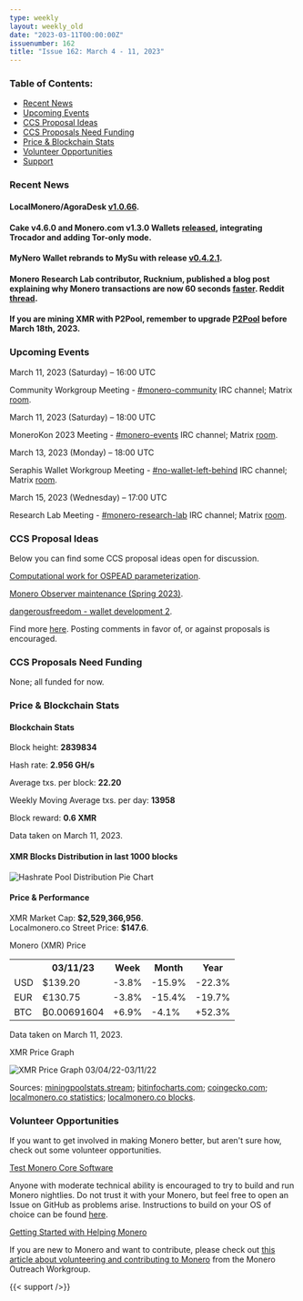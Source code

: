 ```yaml
---
type: weekly
layout: weekly_old
date: "2023-03-11T00:00:00Z"
issuenumber: 162
title: "Issue 162: March 4 - 11, 2023"
---
```


<h3>Table of Contents:</h3>
<ul class="contents">
    <li><a href="#news">Recent News</a></li>
    <li><a href="#events">Upcoming Events</a></li>
    <li><a href="#ideas">CCS Proposal Ideas</a></li>
    <li><a href="#proposals">CCS Proposals Need Funding</a></li>
    <li><a href="#stats">Price & Blockchain Stats</a></li>
    <li><a href="#volunteer">Volunteer Opportunities</a></li>
    <li><a href="#support">Support</a></li>
</ul>

<h3 id="news">Recent News</h3>

<div class="newsbyte">
    <h4>LocalMonero/AgoraDesk <a href="https://github.com/AgoraDesk-LocalMonero/agoradesk-app-foss/releases/tag/v1.0.66" target="_blank">v1.0.66</a>.</h4>
</div>
    
<div class="newsbyte">
    <h4>Cake v4.6.0 and Monero.com v1.3.0 Wallets <a href="https://github.com/cake-tech/cake_wallet/releases/tag/v4.6.0" target="_blank">released</a>, integrating Trocador and adding Tor-only mode.</h4>
</div>

<div class="newsbyte">
    <h4>MyNero Wallet rebrands to MySu with release <a href="https://mynero.net/download/" target="_blank">v0.4.2.1</a>.</h4>
</div>

<div class="newsbyte">
    <h4>Monero Research Lab contributor, Rucknium, published a blog post explaining why Monero transactions are now 60 seconds <a href="https://rucknium.me/posts/monero-transactions-60-seconds-faster/" target="_blank">faster</a>. Reddit <a href="https://teddit.adminforge.de/r/Monero/comments/11nu4aj/monero_transaction_confirmations_are_now_60/" target="_blank">thread</a>.</h4>
</div>

<div class="newsbyte">
    <h4>If you are mining XMR with P2Pool, remember to upgrade <a href="https://teddit.adminforge.de/r/MoneroMining/comments/11f1kjn/reminder_p2pool_network_upgrade_aka_hardfork_on/" target="_blank">P2Pool</a> before March 18th, 2023.</h4>
</div>

<h3 id="events">Upcoming Events</h3>

<div class="event">
    <p class="date" markdown="1">March 11, 2023 (Saturday) – 16:00 UTC</p>
    <p markdown="1">Community Workgroup Meeting - <a href="irc://irc.libera.chat/#monero-community" target="_blank">#monero-community</a> IRC channel; Matrix <a href="https://matrix.to/#/#monero-community:monero.social" target="_blank">room</a>.</p>
</div>

<div class="event">
    <p class="date" markdown="1">March 11, 2023 (Saturday) – 18:00 UTC</p>
    <p markdown="1">MoneroKon 2023 Meeting - <a href="irc://irc.libera.chat/#monero-events" target="_blank">#monero-events</a> IRC channel; Matrix <a href="https://matrix.to/#/#monero-events:monero.social" target="_blank">room</a>.</p>
</div>

<div class="event">
    <p class="date" markdown="1">March 13, 2023 (Monday) – 18:00 UTC</p>
    <p markdown="1">Seraphis Wallet Workgroup Meeting - <a href="irc://irc.libera.chat/#no-wallet-left-behind" target="_blank">#no-wallet-left-behind</a> IRC channel; Matrix <a href="https://matrix.to/#/#no-wallet-left-behind:monero.social" target="_blank">room</a>.</p>
</div>

<div class="event">
    <p class="date" markdown="1">March 15, 2023 (Wednesday) – 17:00 UTC</p>
    <p markdown="1">Research Lab Meeting - <a href="irc://irc.libera.chat/#monero-research-lab" target="_blank">#monero-research-lab</a> IRC channel; Matrix <a href="https://matrix.to/#/#monero-research-lab:monero.social" target="_blank">room</a>.</p>
</div>

<h3 id="ideas">CCS Proposal Ideas</h3>

<p>Below you can find some CCS proposal ideas open for discussion.</p>

<div class="proposal">
<p><a href="https://repo.getmonero.org/monero-project/ccs-proposals/-/merge_requests/375" target="_blank">Computational work for OSPEAD parameterization</a>.</p>
</div>

<div class="proposal">
<p><a href="https://repo.getmonero.org/monero-project/ccs-proposals/-/merge_requests/378" target="_blank">Monero Observer maintenance (Spring 2023)</a>.</p>
</div>

<div class="proposal">
<p><a href="https://repo.getmonero.org/monero-project/ccs-proposals/-/merge_requests/377" target="_blank">dangerousfreedom - wallet development 2</a>.</p>
</div>

<div class="proposal">
<p>Find more <a href="https://ccs.getmonero.org/ideas/" target="_blank">here</a>. Posting comments in favor of, or against proposals is encouraged.</p>
</div>

<h3 id="proposals">CCS Proposals Need Funding</h3>

<p>None; all funded for now.</p>

<h3 id="stats">Price & Blockchain Stats</h3>

<h4 class="stat">Blockchain Stats</h4>

<div class="bcstats">
    <p>Block height: <b>2839834</b></p>
    <p>Hash rate: <b>2.956 GH/s</b></p>
    <p>Average txs. per block: <b>22.20</b></p>
    <p>Weekly Moving Average txs. per day: <b>13958</b></p>
    <p>Block reward: <b>0.6 XMR</b></p>
</div>
<p class="note">Data taken on March 11, 2023.</p>

<h4 class="stat">XMR Blocks Distribution in last 1000 blocks</h4>
<p><img src="/img/hashrate-pool-distribution-0311.png" alt="Hashrate Pool Distribution Pie Chart"/></p>

<h4 class="stat" id="price-stat">Price & Performance</h4>

<div class="price-intro">XMR Market Cap: <b>$2,529,366,956</b>.<br/>Localmonero.co Street Price: <b>$147.6</b>.</div>

<p class="table-title">Monero (XMR) Price</p>
<table class="price-table">
  <tr class="row1">
    <th></th>
    <th>03/11/23</th>
    <th>Week</th>
    <th>Month</th>
    <th>Year</th>
  </tr>
  <tr>
    <td data-th="XMR to">USD</td>
    <td data-th="03/11/23">$139.20</td>
    <td data-th="Week" class="red">-3.8%</td>
    <td data-th="Month" class="red">-15.9%</td>
    <td data-th="Year" class="red">-22.3%</td>
  </tr>
  <tr class="row3">
    <td data-th="XMR to">EUR</td>
    <td data-th="03/11/23">€130.75</td>
    <td data-th="Week" class="red">-3.8%</td>
    <td data-th="Month" class="red">-15.4%</td>
    <td data-th="Year" class="red">-19.7%</td>
  </tr>
  <tr>
    <td data-th="XMR to">BTC</td>
    <td data-th="03/11/23">₿0.00691604</td>
    <td data-th="Week" class="green">+6.9%</td>
    <td data-th="Month" class="red">-4.1%</td>
    <td data-th="Year" class="green">+52.3%</td>
  </tr>
</table>
<p class="note">Data taken on March 11, 2023.</p>

<p class="table-title">XMR Price Graph</p>

![XMR Price Graph 03/04/22-03/11/22](/img/weekly-chart-0311.png "XMR Price Graph 03/04/22-03/11/22")

Sources: <a href="https://miningpoolstats.stream/monero" target="_blank">miningpoolstats.stream</a>; <a href="https://bitinfocharts.com/monero/" target="_blank">bitinfocharts.com</a>; <a href="https://www.coingecko.com/en/coins/monero" target="_blank">coingecko.com</a>; <a href="https://localmonero.co/statistics" target="_blank">localmonero.co statistics</a>; <a href="https://localmonero.co/blocks" target="_blank">localmonero.co blocks</a>.

<h3 id="volunteer">Volunteer Opportunities</h3>

<p>If you want to get involved in making Monero better, but aren't sure how, check out some volunteer opportunities.</p>

<div class="newsbyte">
    <p class="date"><a href="https://github.com/monero-project/monero" target="_blank">Test Monero Core Software</a></p>
    <p>Anyone with moderate technical ability is encouraged to try to build and run Monero nightlies. Do not trust it with your Monero, but feel free to open an Issue on GitHub as problems arise. Instructions to build on your OS of choice can be found <a href="https://github.com/monero-project/monero#compiling-monero-from-source" target="_blank">here</a>. </p>
</div>

<div class="newsbyte">
    <p class="date"><a href="https://github.com/monero-project/monero" target="_blank">Getting Started with Helping Monero</a></p>
    <p>If you are new to Monero and want to contribute, please check out <a href="https://www.monerooutreach.org/stories/getting-started-helping-monero.php" target="_blank">this article about volunteering and contributing to Monero</a> from the Monero Outreach Workgroup. </p>
</div>

{{< support />}}


